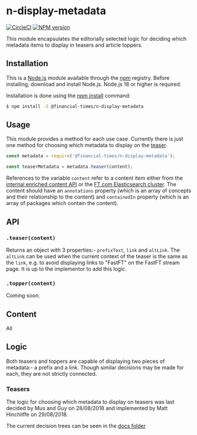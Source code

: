 # n-display-metadata

[![CircleCI](https://img.shields.io/circleci/project/github/Financial-Times/n-display-metadata/main.svg)](https://circleci.com/gh/Financial-Times/n-display-metadata) [![NPM version](https://img.shields.io/npm/v/@financial-times/n-display-metadata.svg)](https://www.npmjs.com/package/@financial-times/n-display-metadata)

This module encapsulates the editorially selected logic for deciding which metadata items to display in teasers and article toppers.

## Installation

This is a [Node.js][node] module available through the [npm][npm] registry. Before installing, download and install Node.js. Node.js 18 or higher is required.

Installation is done using the [npm install][install] command:

```sh
$ npm install -S @financial-times/n-display-metadata
```

[node]: https://nodejs.org/en/
[npm]: https://www.npmjs.com/
[install]: https://docs.npmjs.com/getting-started/installing-npm-packages-locally

## Usage

This module provides a method for each use case. Currently there is just one method for choosing which metadata to display on the [teaser].

```js
const metadata = require('@financial-times/n-display-metadata');

const teaserMetadata = metadata.teaser(content);
```

References to the variable `content` refer to a content item either from the [internal enriched content API][1] or the [FT.com Elasticsearch cluster][2]. The content should have an `annotations` property (which is an array of concepts and their relationship to the content) and `containedIn` property (which is an array of packages which contain the content).

[teaser]: https://github.com/Financial-Times/o-teaser/
[1]: https://github.com/Financial-Times/types-ft-content-api/tree/main/content
[2]: https://github.com/Financial-Times/next-es-interface/tree/main/server/schemas/types


## API

### `.teaser(content)`

Returns an object with 3 properties:- `prefixText`, `link` and `altLink`. The `altLink` can be used when the current context of the teaser is the same as the `link`, e.g. to avoid displaying links to "FastFT" on the FastFT stream page. It is up to the implementor to add this logic.

### `.topper(content)`

Coming soon.

## Content

All

## Logic

Both teasers and toppers are capable of displaying two pieces of metadata:- a prefix and a link. Though similar decisions may be made for each, they are not strictly connected.

### Teasers

The logic for choosing which metadata to display on teasers was last decided by Mus and Guy on 28/08/2018 and implemented by Matt Hinchliffe on 29/08/2018.

The current decision trees can be seen in the [docs folder](https://github.com/Financial-Times/n-display-metadata/blob/main/docs/)
